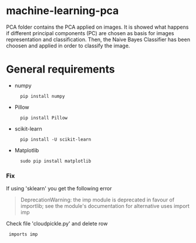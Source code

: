 # machine-learning-pca

PCA folder contains the PCA applied on images. It is showed what happens if different principal components (PC) are chosen as basis for images representation and classification. Then, the Naive Bayes Classifier has been choosen and applied in order to classify the image.

# General requirements

- numpy

        pip install numpy

- Pillow

        pip install Pillow

- scikit-learn

        pip install -U scikit-learn

- Matplotlib

        sudo pip install matplotlib
        
### Fix

If using 'sklearn' you get the following error

> DeprecationWarning: the imp module is deprecated in favour of importlib; see the module's documentation for alternative uses import imp

Check file 'cloudpickle.py' and delete row

     imports imp
